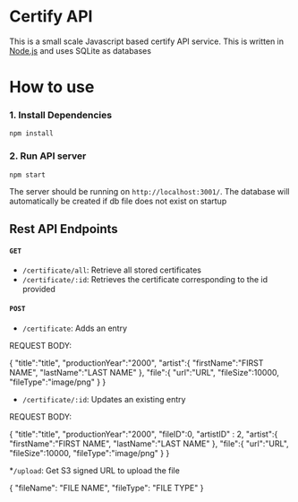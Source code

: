 # Certify API
This is a small scale Javascript based certify API service. This is written in [Node.js](https://nodejs.org/en/) and uses SQLite as databases

# How to use

### 1. Install Dependencies
```
npm install
```

### 2. Run API server
```
npm start
```

The server should be running on ```http://localhost:3001/```. The database will automatically be created if db file does not exist on startup

## Rest API Endpoints

#### ```GET```

* ```/certificate/all```: Retrieve all stored certificates
* ```/certificate/:id```: Retrieves the certificate corresponding to the id provided

#### ```POST```

* ```/certificate```: Adds an entry

REQUEST BODY:

{
   "title":"title",
   "productionYear":"2000",
   "artist":{
      "firstName":"FIRST NAME",
      "lastName":"LAST NAME"
   },
   "file":{
      "url":"URL",
      "fileSize":10000,
      "fileType":"image/png"
   }
}

* ```/certificate/:id```: Updates an existing entry

REQUEST BODY:

{
   "title":"title",
   "productionYear":"2000",
   "fileID":0,
   "artistID" : 2,
   "artist":{
      "firstName":"FIRST NAME",
      "lastName":"LAST NAME"
   },
   "file":{
      "url":"URL",
      "fileSize":10000,
      "fileType":"image/png"
   }
}

*```/upload```: Get S3 signed URL to upload the file

{
  "fileName": "FILE NAME",
  "fileType": "FILE TYPE"
}





